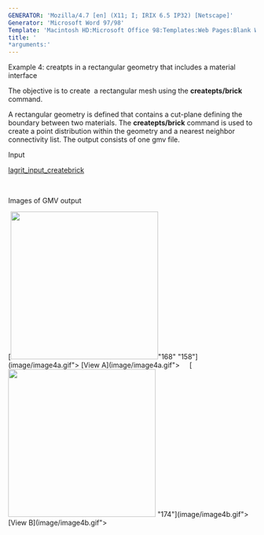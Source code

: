 ```yaml
---
GENERATOR: 'Mozilla/4.7 [en] (X11; I; IRIX 6.5 IP32) [Netscape]'
Generator: 'Microsoft Word 97/98'
Template: 'Macintosh HD:Microsoft Office 98:Templates:Web Pages:Blank Web Page'
title: '
*arguments:'
---
```


 Example 4: creatpts in a rectangular geometry that includes a material
 interface

  The objective is to create  a rectangular mesh using the
  **createpts/brick** command.
 
  A rectangular geometry is defined that contains a cut-plane defining
  the boundary between two materials. The **createpts/brick** command
  is used to create a point distribution within the geometry and a
  nearest neighbor connectivity list. The output consists of one gmv
  file.

 Input     

  [lagrit\_input\_createbrick](../lagrit_input_createbrick)

   

 Images of GMV output

  [<img height="300" width="300" src="https://lanl.github.io/docs/assets/images/image4tn.gif">"168"
  "158"](image/image4a.gif"> [View A](image/image4a.gif">    
  [<img height="300" width="300" src="https://lanl.github.io/docs/assets/images/image4btn.gif">
  "174"](image/image4b.gif"> [View B](image/image4b.gif">
